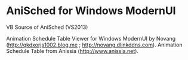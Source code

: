 AniSched for Windows ModernUI
========

VB Source of AniSched (VS2013)

Animation Schedule Table Viewer for Windows ModernUI by Novang (http://qkdxorjs1002.blog.me ; http://novang.dlinkddns.com).
Animation Schedule Table from Anissia (http://www.anissia.net).
